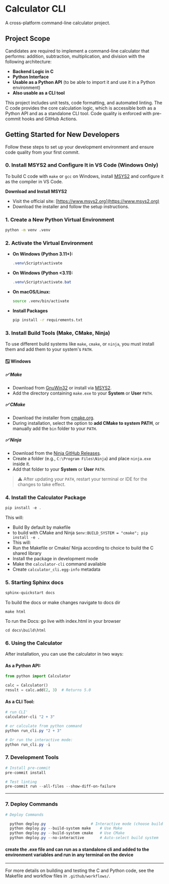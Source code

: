 # Calculator CLI

A cross-platform command-line calculator project.

## Project Scope

Candidates are required to implement a command-line calculator that performs: addition, subtraction, multiplication, and division with the following architecture:

- **Backend Logic in C**
- **Python Interface**
- **Usable as a Python API** (to be able to import it and use it in a Python environment)
- **Also usable as a CLI tool**

This project includes unit tests, code formatting, and automated linting. The C code provides the core calculation logic, which is accessible both as a Python API and as a standalone CLI tool. Code quality is enforced with pre-commit hooks and GitHub Actions.

## Getting Started for New Developers

Follow these steps to set up your development environment and ensure code quality from your first commit.

### 0. Install MSYS2 and Configure It in VS Code (Windows Only)

To build C code with `make` or `gcc` on Windows, install [MSYS2](https://www.msys2.org/) and configure it as the compiler in VS Code.

  **Download and Install MSYS2**  
   - Visit the official site: [https://www.msys2.org](https://www.msys2.org)  
   - Download the installer and follow the setup instructions.
     

### 1. Create a New Python Virtual Environment

```sh
python -m venv .venv
```

### 2. Activate the Virtual Environment

- **On Windows (Python 3.11+):**
  ```powershell
  .venv\Scripts\activate
  ```
- **On Windows (Python <3.11):**
  ```powershell
  .venv\Scripts\activate.bat
  ```
- **On macOS/Linux:**
  ```bash
  source .venv/bin/activate
  ```
- **Install Packages**
  ```bash
  pip install -r requirements.txt
  ```

### 3. Install Build Tools (Make, CMake, Ninja)

To use different build systems like `make`, `cmake`, or `ninja`, you must install them and add them to your system's `PATH`.

#### 🪟 Windows

##### ✅ Make
- Download from [GnuWin32](http://gnuwin32.sourceforge.net/packages/make.htm) or install via [MSYS2](https://www.msys2.org/).
- Add the directory containing `make.exe` to your **System** or **User** `PATH`.

##### ✅ CMake
- Download the installer from [cmake.org](https://cmake.org/download/).
- During installation, select the option to **add CMake to system PATH**, or manually add the `bin` folder to your `PATH`.

##### ✅ Ninja
- Download from the [Ninja GitHub Releases](https://github.com/ninja-build/ninja/releases).
- Create a folder (e.g., `C:\Program Files\Ninja`) and place `ninja.exe` inside it.
- Add that folder to your **System** or **User** `PATH`.

> ⚠️ After updating your `PATH`, restart your terminal or IDE for the changes to take effect.

### 4. Install the Calculator Package

```powershell
pip install -e .
```

This will:
- Build By default by makefile
- to build with CMake and Ninja `$env:BUILD_SYSTEM = "cmake"; pip install -e .`
- This will:
- Run the Makefile or Cmake/ Ninja according to choice to build the C shared library
- Install the package in development mode
- Make the `calculator-cli` command available
- Create `calculator_cli.egg-info` metadata

### 5. Starting Sphinx docs

```powershell
sphinx-quickstart docs
````
To build the docs or make changes
navigate to docs dir
```
make html
```
To run the Docs:
  go live with index.html in your browser
```
cd docs\build\html
```


### 6. Using the Calculator

After installation, you can use the calculator in two ways:

#### As a Python API:
```python
from python import Calculator

calc = Calculator()
result = calc.add(2, 3)  # Returns 5.0
```

#### As a CLI Tool:
```powershell
# run CLI'
calculator-cli "2 + 3"

# or calculate from python command
python run_cli.py "2 + 3"

# Or run the interactive mode:
python run_cli.py -i
```

### 7. Development Tools

```powershell
# Install pre-commit
pre-commit install

# Test linting
pre-commit run --all-files --show-diff-on-failure
```

---


### 7. Deploy Commands

```powershell
# Deploy Commands

  python deploy.py                    # Interactive mode (choose build system)
  python deploy.py --build-system make    # Use Make
  python deploy.py --build-system cmake   # Use CMake
  python deploy.py --no-interactive       # Auto-select build system
```
#### create the .exe file and can run as a standalone cli and added to the environment variables and run in any terminal on the device
---

For more details on building and testing the C and Python code, see the Makefile and workflow files in `.github/workflows/`.

